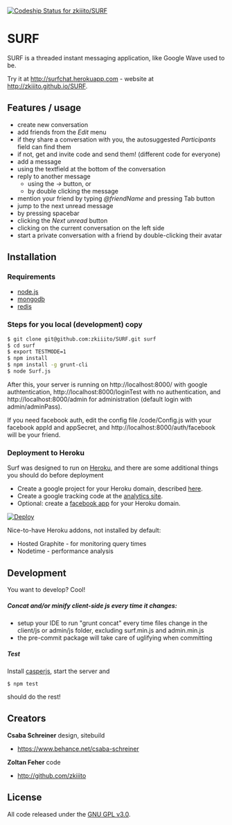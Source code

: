 [ ![Codeship Status for zkiiito/SURF](https://codeship.com/projects/bf1d3c00-5988-0132-2ac1-123ab8314f17/status)](https://codeship.com/projects/50287)

# SURF

SURF is a threaded instant messaging application, like Google Wave used to be.

Try it at <http://surfchat.herokuapp.com> - website at <http://zkiiito.github.io/SURF>.

## Features / usage
* create new conversation
* add friends from the *Edit* menu
 * if they share a conversation with you, the autosuggested *Participants* field can find them
 * if not, get and invite code and send them! (different code for everyone)
* add a message
 * using the textfield at the bottom of the conversation
 * reply to another message
   * using the *→* button, or
   * by double clicking the message
 * mention your friend by typing *@friendName* and pressing Tab button
* jump to the next unread message
 * by pressing spacebar
 * clicking the *Next unread* button
 * clicking on the current conversation on the left side
* start a private conversation with a friend by double-clicking their avatar


## Installation
### Requirements

* [node.js]
* [mongodb]
* [redis]

### Steps for you local (development) copy
```sh
$ git clone git@github.com:zkiiito/SURF.git surf
$ cd surf
$ export TESTMODE=1
$ npm install
$ npm install -g grunt-cli
$ node Surf.js
```
After this, your server is running on http://localhost:8000/ with google authtentication, http://localhost:8000/loginTest with no authentication, and http://localhost:8000/admin for administration (default login with admin/adminPass).

If you need facebook auth, edit the config file /code/Config.js with your facebook appId and appSecret, and http://localhost:8000/auth/facebook will be your friend.

### Deployment to Heroku

Surf was designed to run on [Heroku], and there are some additional things you should do before deployment
* Create a google project for your Heroku domain, described [here](https://developers.google.com/accounts/docs/OpenIDConnect).
* Create a google tracking code at the [analytics site](https://developers.google.com/analytics/devguides/collection/analyticsjs/).
* Optional: create a [facebook app](https://developers.facebook.com/) for your Heroku domain.

[![Deploy](https://www.herokucdn.com/deploy/button.svg)](https://heroku.com/deploy?template=https://github.com/zkiiito/surf)

Nice-to-have Heroku addons, not installed by default:
* Hosted Graphite - for monitoring query times
* Nodetime - performance analysis

## Development

You want to develop? Cool!

##### Concat and/or minify client-side js every time it changes:
* setup your IDE to run "grunt concat" every time files change in the client/js or admin/js folder, excluding surf.min.js and admin.min.js
* the pre-commit package will take care of uglifying when committing

##### Test
Install [casperjs], start the server and
```
$ npm test
```
should do the rest!

## Creators

**Csaba Schreiner** design, sitebuild
* <https://www.behance.net/csaba-schreiner>

**Zoltan Feher** code
- <http://github.com/zkiiito>

## License

All code released under the [GNU GPL v3.0](LICENSE).

[node.js]:http://nodejs.org
[mongodb]:http://www.mongodb.org
[redis]:http://redis.io
[casperjs]: http://casperjs.org/
[Heroku]:https://www.heroku.com/
